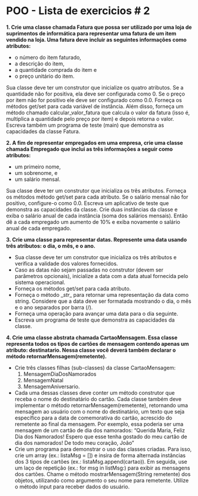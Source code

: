 # POO - Lista de exercicios \# 2

**1. Crie uma classe chamada Fatura que possa ser utilizado por uma loja de suprimentos de informática para representar uma fatura de um item vendido na loja. Uma fatura deve incluir as seguintes informações como atributos:**
  * o número do item faturado,
  * a descrição do item,
  * a quantidade comprada do item e
  * o preço unitário do item.

  Sua classe deve ter um construtor que inicialize os quatro atributos. Se a quantidade não for positiva, ela deve ser configurada como 0. Se o preço por item não for positivo ele deve ser configurado como 0.0. Forneça os métodos get/set para cada variável de instância. Além disso, forneça um método chamado calcular_valor_fatura que calcula o valor da fatura (isso é, multiplica a quantidade pelo preço por item) e depois retorna o valor. Escreva também um programa de teste (main) que demonstra as capacidades da classe Fatura.

**2. A fim de representar empregados em uma empresa, crie uma classe chamada Empregado que inclui as três informações a seguir como atributos:**
  * um primeiro nome,
  * um sobrenome, e
  * um salário mensal.

  Sua classe deve ter um construtor que inicializa os três atributos. Forneça os métodos método get/set para cada atributo. Se o salário mensal não for positivo, configure-o como 0.0. Escreva um aplicativo de teste que demonstra as capacidades da classe. Crie duas instâncias da classe e exiba o salário anual de cada instância (soma dos salários mensais). Então dê a cada empregado um aumento de 10% e exiba novamente o salário anual de cada empregado.

**3. Crie uma classe para representar datas. Represente uma data usando três atributos: o dia, o mês, e o ano.**
  * Sua classe deve ter um construtor que inicializa os três atributos e verifica a validade dos valores fornecidos.
  * Caso as datas não sejam passadas no construtor (devem ser parâmetros opcionais), inicialize a data com a data atual fornecida pelo sistema operacional.
  * Forneça os métodos get/set para cada atributo.
  * Forneça o método \__str__ para retornar uma representação da data como string. Considere que a data deve ser formatada mostrando o dia, o mês e o ano separados por barra (/).
  * Forneça uma operação para avançar uma data para o dia seguinte.
  * Escreva um programa de teste que demonstra as capacidades da classe.


**4. Crie uma classe abstrata chamada CartaoMensagem. Essa classe representa todos os tipos de cartões de mensagem contendo apenas um atributo: destinatario. Nessa classe você deverá também declarar o método retornarMensagem(remetente).**
  * Crie três classes filhas (sub-classes) da classe CartaoMensagem:
      1. MensagemDiaDosNamorados
      2. MensagemNatal
      3. MensagemAniversario.
  * Cada uma dessas classes deve conter um método construtor que receba o nome do destinatário do cartão. Cada classe também deve implementar o método retornarMensagem(remetente), retornando uma mensagem ao usuário com o nome do destinatário, um texto que seja específico para a data de comemorativa do cartão, acrescido do remetente ao final da mensagem. Por exemplo, essa poderia ser uma mensagem de um cartão de dia dos namorados:
    “Querida Maria,
    Feliz Dia dos Namorados!
    Espero que esse tenha gostado do meu cartão de dia dos namorados! De todo meu coração, João”
  * Crie um programa para demonstrar o uso das classes criadas. Para isso, crie um array (ex.: listaMsg = []) e insira de forma alternada instâncias dos 3 tipos de cartões (ex.: listaMsg.append(cartao)). Em seguida, use um laço de repetição (ex.: for msg in listMsg:) para exibir as mensagens dos cartões. Chame o método mostrarMensagem(String remetente) dos objetos, utilizando como argumento o seu nome para remetente. Utilize o método input para receber dados do usuário.
